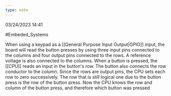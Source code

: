 ```yaml
---
type: note
---
```

03/24/2023 14:41

  #Embeded_Systems 

When using a keypad as a [[General Purpose Input Output|GPIO]] input, the board will read the button presses by using three input pins connected to the columns and four output pins connected to the rows. A reference voltage is also connected to the columns. When a button is pressed, the [[CPU]] reads an input in the button's row. The button also connects the row conductor to the column. Since the rows are output pins, the CPU sets each row to zero successively. The row that is still logical one due to the button press is the row of the button press. Now the CPU knows the row and column of the button press, and therefore which button was pressed